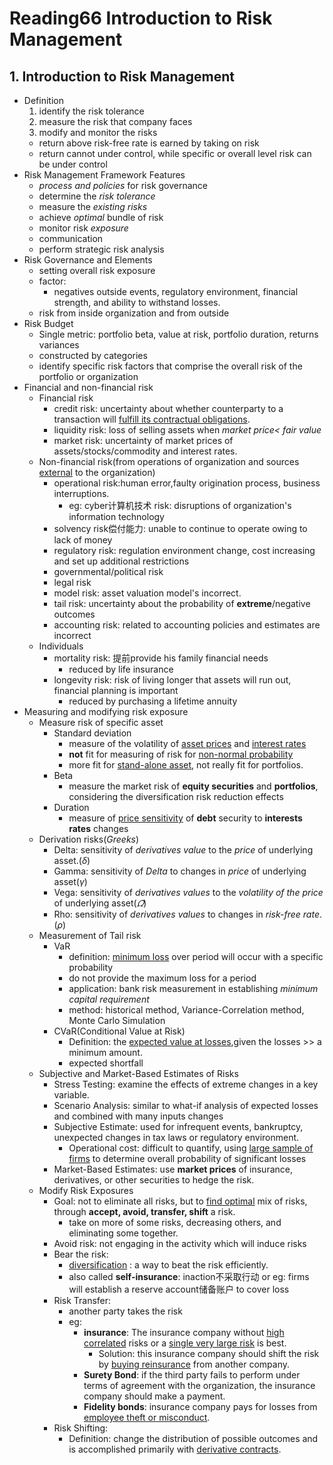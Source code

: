 # Reading66 Introduction to Risk Management

## 1. Introduction to Risk Management

- Definition
   1. identify the risk tolerance 
   2. measure the risk that company faces
   3. modify and monitor the risks
  - return above risk-free rate is earned by taking on risk
  - return cannot under control, while specific or overall level risk can be under control
- Risk Management Framework Features
  - *process and policies* for risk governance
  - determine the *risk tolerance*
  - measure the *existing risks*
  - achieve *optimal* bundle of risk
  - monitor risk *exposure*
  - communication
  - perform strategic risk analysis
- Risk Governance and Elements
  - setting overall risk exposure
  - factor: 
    - negatives outside events, regulatory environment, financial strength, and ability to withstand losses.
  - risk from inside organization and from outside
- Risk Budget
  - Single metric: portfolio beta, value at risk, portfolio duration, returns variances
  - constructed by categories
  - identify specific risk factors that comprise the overall risk of the portfolio or organization
- Financial and non-financial risk
  - Financial risk
    - credit risk: uncertainty about whether counterparty to a transaction will <u>fulfill its contractual obligations</u>.
    - liquidity risk: loss of selling assets when *market price< fair value*
    - market risk: uncertainty of market prices of assets/stocks/commodity and interest rates.
  - Non-financial risk(from operations of organization and sources <u>external</u> to the organization)
    - operational risk:human error,faulty origination process, business interruptions.
      - eg: cyber计算机技术 risk: disruptions of organization's information technology
    - solvency risk偿付能力: unable to continue to operate owing to lack of money
    - regulatory risk: regulation environment change, cost increasing and set up additional restrictions
    - governmental/political risk
    - legal risk
    - model risk: asset valuation model's incorrect.
    - tail risk: uncertainty about the probability of **extreme**/negative outcomes
    - accounting risk: related to accounting policies and estimates are incorrect
  - Individuals
    - mortality risk: 提前provide his family financial needs
      - reduced by life insurance
    - longevity risk: risk of living longer that assets will run out, financial planning is important
      - reduced by purchasing a lifetime annuity
- Measuring and modifying risk exposure
  - Measure risk of specific asset
    - Standard deviation
      - measure of the volatility of <u>asset prices</u> and <u>interest rates</u>
      - **not** fit for measuring of risk for <u>non-normal probability</u>
      - more fit for <u>stand-alone asset</u>, not really fit for portfolios.
    - Beta
      - measure the market risk of **equity securities** and **portfolios**, considering the diversification risk reduction effects
    - Duration
      - measure of <u>price sensitivity</u> of **debt** security to **interests rates** changes
  - Derivation risks($Greeks$)
    - Delta: sensitivity of *derivatives value* to the *price* of underlying asset.($\delta$)
    - Gamma: sensitivity of *Delta* to changes in *price* of underlying asset($\gamma$)
    - Vega: sensitivity of *derivatives values* to the *volatility of the price* of underlying asset($\varOmega$)
    - Rho: sensitivity of *derivatives values* to changes in *risk-free rate*.($\rho$)
  - Measurement of Tail risk
    - VaR
      - definition: <u>minimum loss</u> over period will occur with a specific probability
      - do not provide the maximum loss for a period
      - application: bank risk measurement in establishing *minimum capital requirement*
      - method: historical method, Variance-Correlation method, Monte Carlo Simulation
    - CVaR(Conditional Value at Risk)
      - Definition: the <u>expected value at losses</u>,given the losses >> a minimum amount.
      - expected shortfall
  - Subjective and Market-Based Estimates of Risks
    - Stress Testing: examine the effects of extreme changes in a key variable.
    - Scenario Analysis: similar to what-if analysis of expected losses and combined with many inputs changes
    - Subjective Estimate: used for infrequent events, bankruptcy, unexpected changes in tax laws or regulatory environment. 
      - Operational cost: difficult to quantify, using <u>large sample of firms</u> to determine overall probability of significant losses
    - Market-Based Estimates: use **market prices** of insurance, derivatives, or other securities to hedge the risk.
  - Modify Risk Exposures
    - Goal: not to eliminate all risks, but to <u>find optimal</u> mix of risks, through **accept, avoid, transfer, shift** a risk.
      - take on more of some risks, decreasing others, and eliminating some together.
    - Avoid risk: not engaging in the activity which will induce risks
    - Bear the risk: 
      - <u>diversification</u> : a way to beat the risk efficiently.
      - also called **self-insurance**: inaction不采取行动 or eg: firms will establish a reserve account储备账户 to cover loss
    - Risk Transfer:
      - another party takes the risk
      - eg: 
        - **insurance**: The insurance company without <u>high correlated</u> risks or a <u>single very large risk</u> is best. 
          - Solution: this insurance company should shift the risk by <u>buying reinsurance</u> from another company.
        - **Surety Bond**: if the third party fails to perform under terms of agreement with the organization, the insurance company should make a payment.
        - **Fidelity bonds**: insurance company pays for losses from <u>employee theft or misconduct</u>.
    - Risk Shifting:
      - Definition: change the distribution of possible outcomes and is accomplished primarily with <u>derivative contracts</u>.